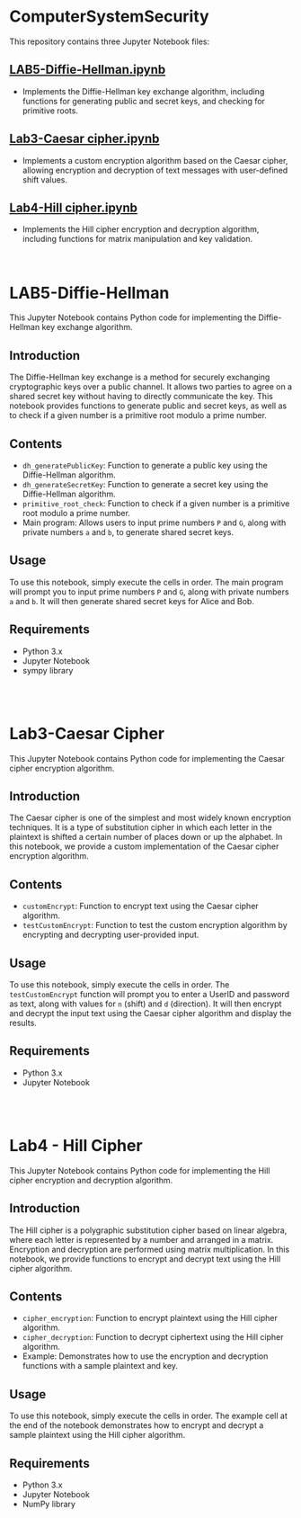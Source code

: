 # ComputerSystemSecurity
This repository contains three Jupyter Notebook files:

## [LAB5-Diffie-Hellman.ipynb](./LAB5-Diffie-Hellman%20.ipynb)
- Implements the Diffie-Hellman key exchange algorithm, including functions for generating public and secret keys, and checking for primitive roots.
## [Lab3-Caesar cipher.ipynb](./Lab3-Caesar%20cipher.ipynb)
- Implements a custom encryption algorithm based on the Caesar cipher, allowing encryption and decryption of text messages with user-defined shift values.
## [Lab4-Hill cipher.ipynb](./Lab4-%20Hill%20cipher.ipynb)


- Implements the Hill cipher encryption and decryption algorithm, including functions for matrix manipulation and key validation.

<br/> 

# LAB5-Diffie-Hellman

This Jupyter Notebook contains Python code for implementing the Diffie-Hellman key exchange algorithm. 

## Introduction

The Diffie-Hellman key exchange is a method for securely exchanging cryptographic keys over a public channel. It allows two parties to agree on a shared secret key without having to directly communicate the key. This notebook provides functions to generate public and secret keys, as well as to check if a given number is a primitive root modulo a prime number.

## Contents

- `dh_generatePublicKey`: Function to generate a public key using the Diffie-Hellman algorithm.
- `dh_generateSecretKey`: Function to generate a secret key using the Diffie-Hellman algorithm.
- `primitive_root_check`: Function to check if a given number is a primitive root modulo a prime number.
- Main program: Allows users to input prime numbers `P` and `G`, along with private numbers `a` and `b`, to generate shared secret keys.

## Usage

To use this notebook, simply execute the cells in order. The main program will prompt you to input prime numbers `P` and `G`, along with private numbers `a` and `b`. It will then generate shared secret keys for Alice and Bob.

## Requirements

- Python 3.x
- Jupyter Notebook
- sympy library

<br/> 
<br/> 


# Lab3-Caesar Cipher

This Jupyter Notebook contains Python code for implementing the Caesar cipher encryption algorithm.

## Introduction

The Caesar cipher is one of the simplest and most widely known encryption techniques. It is a type of substitution cipher in which each letter in the plaintext is shifted a certain number of places down or up the alphabet. In this notebook, we provide a custom implementation of the Caesar cipher encryption algorithm.

## Contents

- `customEncrypt`: Function to encrypt text using the Caesar cipher algorithm.
- `testCustomEncrypt`: Function to test the custom encryption algorithm by encrypting and decrypting user-provided input.

## Usage

To use this notebook, simply execute the cells in order. The `testCustomEncrypt` function will prompt you to enter a UserID and password as text, along with values for `n` (shift) and `d` (direction). It will then encrypt and decrypt the input text using the Caesar cipher algorithm and display the results.

## Requirements

- Python 3.x
- Jupyter Notebook

<br/> 
<br/> 


# Lab4 - Hill Cipher

This Jupyter Notebook contains Python code for implementing the Hill cipher encryption and decryption algorithm.

## Introduction

The Hill cipher is a polygraphic substitution cipher based on linear algebra, where each letter is represented by a number and arranged in a matrix. Encryption and decryption are performed using matrix multiplication. In this notebook, we provide functions to encrypt and decrypt text using the Hill cipher algorithm.

## Contents

- `cipher_encryption`: Function to encrypt plaintext using the Hill cipher algorithm.
- `cipher_decryption`: Function to decrypt ciphertext using the Hill cipher algorithm.
- Example: Demonstrates how to use the encryption and decryption functions with a sample plaintext and key.

## Usage

To use this notebook, simply execute the cells in order. The example cell at the end of the notebook demonstrates how to encrypt and decrypt a sample plaintext using the Hill cipher algorithm.

## Requirements

- Python 3.x
- Jupyter Notebook
- NumPy library
